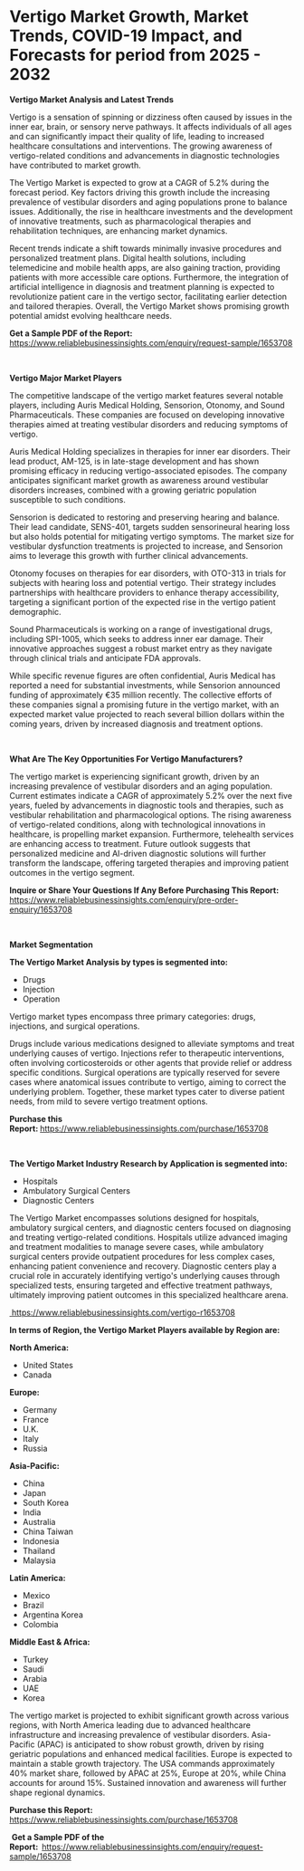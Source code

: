 <p><h1>Vertigo Market Growth, Market Trends, COVID-19 Impact, and Forecasts for period from 2025 - 2032</h1></p><p><strong>Vertigo Market Analysis and Latest Trends</strong></p>
<p><p>Vertigo is a sensation of spinning or dizziness often caused by issues in the inner ear, brain, or sensory nerve pathways. It affects individuals of all ages and can significantly impact their quality of life, leading to increased healthcare consultations and interventions. The growing awareness of vertigo-related conditions and advancements in diagnostic technologies have contributed to market growth.</p><p>The Vertigo Market is expected to grow at a CAGR of 5.2% during the forecast period. Key factors driving this growth include the increasing prevalence of vestibular disorders and aging populations prone to balance issues. Additionally, the rise in healthcare investments and the development of innovative treatments, such as pharmacological therapies and rehabilitation techniques, are enhancing market dynamics.</p><p>Recent trends indicate a shift towards minimally invasive procedures and personalized treatment plans. Digital health solutions, including telemedicine and mobile health apps, are also gaining traction, providing patients with more accessible care options. Furthermore, the integration of artificial intelligence in diagnosis and treatment planning is expected to revolutionize patient care in the vertigo sector, facilitating earlier detection and tailored therapies. Overall, the Vertigo Market shows promising growth potential amidst evolving healthcare needs.</p></p>
<p><strong>Get a Sample PDF of the Report:&nbsp;</strong> <a href="https://www.reliablebusinessinsights.com/enquiry/request-sample/1653708?utm_campaign=2296&utm_medium=2&utm_source=Github&utm_content=ia&utm_term=16042025&utm_id=vertigo">https://www.reliablebusinessinsights.com/enquiry/request-sample/1653708</a></p>
<p>&nbsp;</p>
<p><strong>Vertigo Major Market Players</strong></p>
<p><p>The competitive landscape of the vertigo market features several notable players, including Auris Medical Holding, Sensorion, Otonomy, and Sound Pharmaceuticals. These companies are focused on developing innovative therapies aimed at treating vestibular disorders and reducing symptoms of vertigo.</p><p>Auris Medical Holding specializes in therapies for inner ear disorders. Their lead product, AM-125, is in late-stage development and has shown promising efficacy in reducing vertigo-associated episodes. The company anticipates significant market growth as awareness around vestibular disorders increases, combined with a growing geriatric population susceptible to such conditions.</p><p>Sensorion is dedicated to restoring and preserving hearing and balance. Their lead candidate, SENS-401, targets sudden sensorineural hearing loss but also holds potential for mitigating vertigo symptoms. The market size for vestibular dysfunction treatments is projected to increase, and Sensorion aims to leverage this growth with further clinical advancements.</p><p>Otonomy focuses on therapies for ear disorders, with OTO-313 in trials for subjects with hearing loss and potential vertigo. Their strategy includes partnerships with healthcare providers to enhance therapy accessibility, targeting a significant portion of the expected rise in the vertigo patient demographic.</p><p>Sound Pharmaceuticals is working on a range of investigational drugs, including SPI-1005, which seeks to address inner ear damage. Their innovative approaches suggest a robust market entry as they navigate through clinical trials and anticipate FDA approvals.</p><p>While specific revenue figures are often confidential, Auris Medical has reported a need for substantial investments, while Sensorion announced funding of approximately €35 million recently. The collective efforts of these companies signal a promising future in the vertigo market, with an expected market value projected to reach several billion dollars within the coming years, driven by increased diagnosis and treatment options.</p></p>
<p>&nbsp;</p>
<p><strong>What Are The Key Opportunities For Vertigo Manufacturers?</strong></p>
<p><p>The vertigo market is experiencing significant growth, driven by an increasing prevalence of vestibular disorders and an aging population. Current estimates indicate a CAGR of approximately 5.2% over the next five years, fueled by advancements in diagnostic tools and therapies, such as vestibular rehabilitation and pharmacological options. The rising awareness of vertigo-related conditions, along with technological innovations in healthcare, is propelling market expansion. Furthermore, telehealth services are enhancing access to treatment. Future outlook suggests that personalized medicine and AI-driven diagnostic solutions will further transform the landscape, offering targeted therapies and improving patient outcomes in the vertigo segment.</p></p>
<p><strong>Inquire or Share Your Questions If Any Before Purchasing This Report:</strong> <a href="https://www.reliablebusinessinsights.com/enquiry/pre-order-enquiry/1653708?utm_campaign=2296&utm_medium=2&utm_source=Github&utm_content=ia&utm_term=16042025&utm_id=vertigo">https://www.reliablebusinessinsights.com/enquiry/pre-order-enquiry/1653708</a></p>
<p>&nbsp;</p>
<p><strong>Market Segmentation</strong></p>
<p><strong>The Vertigo Market Analysis by types is segmented into:</strong></p>
<p><ul><li>Drugs</li><li>Injection</li><li>Operation</li></ul></p>
<p><p>Vertigo market types encompass three primary categories: drugs, injections, and surgical operations. </p><p>Drugs include various medications designed to alleviate symptoms and treat underlying causes of vertigo. Injections refer to therapeutic interventions, often involving corticosteroids or other agents that provide relief or address specific conditions. Surgical operations are typically reserved for severe cases where anatomical issues contribute to vertigo, aiming to correct the underlying problem. Together, these market types cater to diverse patient needs, from mild to severe vertigo treatment options.</p></p>
<p><strong>Purchase this Report:&nbsp;</strong><a href="https://www.reliablebusinessinsights.com/purchase/1653708?utm_campaign=2296&utm_medium=2&utm_source=Github&utm_content=ia&utm_term=16042025&utm_id=vertigo">https://www.reliablebusinessinsights.com/purchase/1653708</a></p>
<p>&nbsp;</p>
<p><strong>The Vertigo Market Industry Research by Application is segmented into:</strong></p>
<p><ul><li>Hospitals</li><li>Ambulatory Surgical Centers</li><li>Diagnostic Centers</li></ul></p>
<p><p>The Vertigo Market encompasses solutions designed for hospitals, ambulatory surgical centers, and diagnostic centers focused on diagnosing and treating vertigo-related conditions. Hospitals utilize advanced imaging and treatment modalities to manage severe cases, while ambulatory surgical centers provide outpatient procedures for less complex cases, enhancing patient convenience and recovery. Diagnostic centers play a crucial role in accurately identifying vertigo's underlying causes through specialized tests, ensuring targeted and effective treatment pathways, ultimately improving patient outcomes in this specialized healthcare arena.</p></p>
<p><a href="https://www.reliablebusinessinsights.com/vertigo-r1653708?utm_campaign=2296&utm_medium=2&utm_source=Github&utm_content=ia&utm_term=16042025&utm_id=vertigo">&nbsp;https://www.reliablebusinessinsights.com/vertigo-r1653708</a></p>
<p><strong>In terms of Region, the Vertigo Market Players available by Region are:</strong></p>
<p>
    <p> <strong> North America: </strong>
        <ul>
            <li>United States</li>
            <li>Canada</li>
        </ul>
        </p> 
    <p> <strong> Europe: </strong>
        <ul>
            <li>Germany</li>
            <li>France</li>
            <li>U.K.</li>
            <li>Italy</li>
            <li>Russia</li>
        </ul>
        </p> 
    <p> <strong> Asia-Pacific: </strong>
        <ul>
            <li>China</li>
            <li>Japan</li>
            <li>South Korea</li>
            <li>India</li>
            <li>Australia</li>
            <li>China Taiwan</li>
            <li>Indonesia</li>
            <li>Thailand</li>
            <li>Malaysia</li>
        </ul>
        </p> 
    <p> <strong> Latin America: </strong>
        <ul>
            <li>Mexico</li>
            <li>Brazil</li>
            <li>Argentina Korea</li>
            <li>Colombia</li>
        </ul>
        </p> 
    <p> <strong> Middle East & Africa: </strong>
        <ul>
            <li>Turkey</li>
            <li>Saudi</li>
            <li>Arabia</li>
            <li>UAE</li>
            <li>Korea</li>
        </ul>
    </p>
    </p>
<p><p>The vertigo market is projected to exhibit significant growth across various regions, with North America leading due to advanced healthcare infrastructure and increasing prevalence of vestibular disorders. Asia-Pacific (APAC) is anticipated to show robust growth, driven by rising geriatric populations and enhanced medical facilities. Europe is expected to maintain a stable growth trajectory. The USA commands approximately 40% market share, followed by APAC at 25%, Europe at 20%, while China accounts for around 15%. Sustained innovation and awareness will further shape regional dynamics.</p></p>
<p><strong>Purchase this Report: </strong><a href="https://www.reliablebusinessinsights.com/purchase/1653708?utm_campaign=2296&utm_medium=2&utm_source=Github&utm_content=ia&utm_term=16042025&utm_id=vertigo">https://www.reliablebusinessinsights.com/purchase/1653708</a></p>
<p>&nbsp;<strong>Get a Sample PDF of the Report:&nbsp;&nbsp;</strong><a href="https://www.reliablebusinessinsights.com/enquiry/request-sample/1653708?utm_campaign=2296&utm_medium=2&utm_source=Github&utm_content=ia&utm_term=16042025&utm_id=vertigo">https://www.reliablebusinessinsights.com/enquiry/request-sample/1653708</a></p>
<p><strong></strong></p>
<p><p></p><p></p><p></p></p>